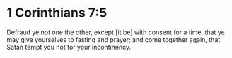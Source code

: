 # 1 Corinthians 7:5

Defraud ye not one the other, except [it be] with consent for a time, that ye may give yourselves to fasting and prayer; and come together again, that Satan tempt you not for your incontinency.